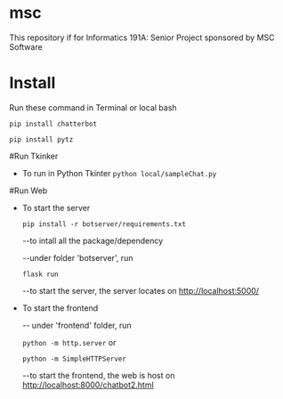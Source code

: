 # msc
This repository if for Informatics 191A: Senior Project sponsored by MSC Software

# Install
Run these command in Terminal or local bash

`pip install chatterbot` 

`pip install pytz`


#Run Tkinker
* To run in Python Tkinter
`python local/sampleChat.py`


#Run Web
* To start the server
 
  `pip install -r botserver/requirements.txt`

  --to intall all the package/dependency

  --under folder 'botserver', run 
  
  `flask run`

  --to start the server, the server locates on <http://localhost:5000/>
  
  
  
* To start the frontend

  -- under 'frontend' folder, run
  
  `python -m http.server` or
  
  `python -m SimpleHTTPServer`
  
  --to start the frontend, the web is host on <http://localhost:8000/chatbot2.html>



